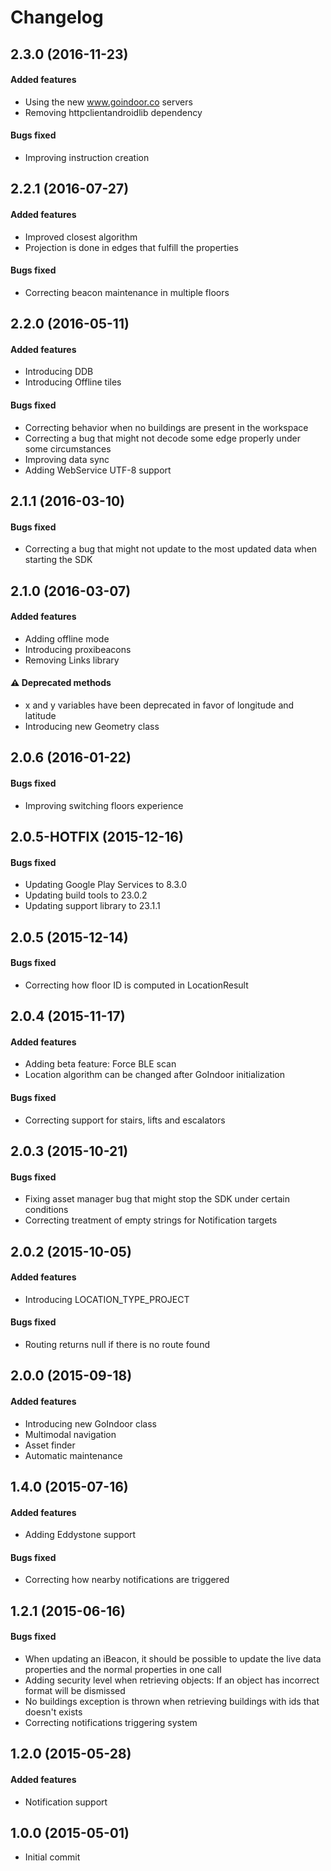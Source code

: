 # Changelog

## 2.3.0 (2016-11-23)
#### Added features
- Using the new www.goindoor.co servers
- Removing httpclientandroidlib dependency

#### Bugs fixed
- Improving instruction creation


## 2.2.1 (2016-07-27)
#### Added features
- Improved closest algorithm
- Projection is done in edges that fulfill the properties

#### Bugs fixed
- Correcting beacon maintenance in multiple floors


## 2.2.0 (2016-05-11)
#### Added features
- Introducing DDB
- Introducing Offline tiles

#### Bugs fixed
- Correcting behavior when no buildings are present in the workspace
- Correcting a bug that might not decode some edge properly under some circumstances
- Improving data sync
- Adding WebService UTF-8 support

## 2.1.1 (2016-03-10)
#### Bugs fixed
- Correcting a bug that might not update to the most updated data when starting the SDK


## 2.1.0 (2016-03-07)
#### Added features
- Adding offline mode
- Introducing proxibeacons
- Removing Links library

#### :warning: Deprecated methods
- x and y variables have been deprecated in favor of longitude and latitude
- Introducing new Geometry class


## 2.0.6 (2016-01-22)
#### Bugs fixed
- Improving switching floors experience


## 2.0.5-HOTFIX (2015-12-16)
#### Bugs fixed
- Updating Google Play Services to 8.3.0
- Updating build tools to 23.0.2
- Updating support library to 23.1.1


## 2.0.5 (2015-12-14)
#### Bugs fixed
- Correcting how floor ID is computed in LocationResult


## 2.0.4 (2015-11-17)
#### Added features
- Adding beta feature: Force BLE scan
- Location algorithm can be changed after GoIndoor initialization

#### Bugs fixed
- Correcting support for stairs, lifts and escalators


## 2.0.3 (2015-10-21)
#### Bugs fixed
- Fixing asset manager bug that might stop the SDK under certain conditions
- Correcting treatment of empty strings for Notification targets


## 2.0.2 (2015-10-05)
#### Added features
- Introducing LOCATION_TYPE_PROJECT

#### Bugs fixed
- Routing returns null if there is no route found


## 2.0.0 (2015-09-18)
#### Added features
- Introducing new GoIndoor class
- Multimodal navigation
- Asset finder
- Automatic maintenance


## 1.4.0 (2015-07-16)
#### Added features
- Adding Eddystone support

#### Bugs fixed
- Correcting how nearby notifications are triggered


## 1.2.1 (2015-06-16)
#### Bugs fixed
- When updating an iBeacon, it should be possible to update the live data properties and the normal properties in one call
- Adding security level when retrieving objects: If an object has incorrect format will be dismissed
- No buildings exception is thrown when retrieving buildings with ids that doesn't exists
- Correcting notifications triggering system


## 1.2.0 (2015-05-28)

#### Added features
- Notification support


## 1.0.0 (2015-05-01)
- Initial commit
